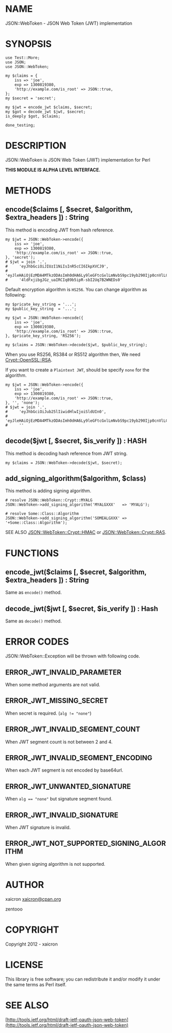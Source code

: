 # NAME

JSON::WebToken - JSON Web Token (JWT) implementation

# SYNOPSIS

    use Test::More;
    use JSON;
    use JSON::WebToken;

    my $claims = {
        iss => 'joe',
        exp => 1300819380,
        'http://example.com/is_root' => JSON::true,
    };
    my $secret = 'secret';

    my $jwt = encode_jwt $claims, $secret;
    my $got = decode_jwt $jwt, $secret;
    is_deeply $got, $claims;

    done_testing;

# DESCRIPTION

JSON::WebToken is JSON Web Token (JWT) implementation for Perl

__THIS MODULE IS ALPHA LEVEL INTERFACE.__

# METHODS

## encode($claims \[, $secret, $algorithm, $extra\_headers \]) : String

This method is encoding JWT from hash reference.

    my $jwt = JSON::WebToken->encode({
        iss => 'joe',
        exp => 1300819380,
        'http://example.com/is_root' => JSON::true,
    }, 'secret');
    # $jwt = join '.',
    #     'eyJhbGciOiJIUzI1NiIsInR5cCI6IkpXVCJ9',
    #     'eyJleHAiOjEzMDA4MTkzODAsImh0dHA6Ly9leGFtcGxlLmNvbS9pc19yb290Ijp0cnVlLCJpc3MiOiJqb2UifQ'
    #     '4ldFxjibgJGz_uaIRCIq89b5ipR-sbI2Uq7B2WNEDs0'

Default encryption algorithm is `HS256`. You can change algorithm as following:

    my $pricate_key_string = '...';
    my $public_key_string  = '...';

    my $jwt = JSON::WebToken->encode({
        iss => 'joe',
        exp => 1300819380,
        'http://example.com/is_root' => JSON::true,
    }, $pricate_key_string, 'RS256');

    my $claims = JSON::WebToken->decode($jwt, $public_key_string);

When you use RS256, RS384 or RS512 algorithm then, We need [Crypt::OpenSSL::RSA](https://metacpan.org/pod/Crypt::OpenSSL::RSA).

If you want to create a `Plaintext JWT`, should be specify `none` for the algorithm.

    my $jwt = JSON::WebToken->encode({
        iss => 'joe',
        exp => 1300819380,
        'http://example.com/is_root' => JSON::true,
    }, '', 'none');
    # $jwt = join '.',
    #     'eyJhbGciOiJub25lIiwidHlwIjoiSldUIn0',
    #     'eyJleHAiOjEzMDA4MTkzODAsImh0dHA6Ly9leGFtcGxlLmNvbS9pc19yb290Ijp0cnVlLCJpc3MiOiJqb2UifQ',
    #     ''

## decode($jwt \[, $secret, $is\_verify \]) : HASH

This method is decoding hash reference from JWT string.

    my $claims = JSON::WebToken->decode($jwt, $secret);

## add\_signing\_algorithm($algorithm, $class)

This method is adding signing algorithm.

    # resolve JSON::WebToken::Crypt::MYALG
    JSON::WebToken->add_signing_algorithm('MYALGXXX'   => 'MYALG');

    # resolve Some::Class::Algorithm
    JSON::WebToken->add_signing_algorithm('SOMEALGXXX' => '+Some::Class::Algorithm');

SEE ALSO [JSON::WebToken::Crypt::HMAC](https://metacpan.org/pod/JSON::WebToken::Crypt::HMAC) or [JSON::WebToken::Crypt::RAS](https://metacpan.org/pod/JSON::WebToken::Crypt::RAS).

# FUNCTIONS

## encode\_jwt($claims \[, $secret, $algorithm, $extra\_headers \]) : String

Same as `encode()` method.

## decode\_jwt($jwt \[, $secret, $is\_verify \]) : Hash

Same as `decode()` method.

# ERROR CODES

JSON::WebToken::Exception will be thrown with following code.

## ERROR\_JWT\_INVALID\_PARAMETER

When some method arguments are not valid.

## ERROR\_JWT\_MISSING\_SECRET

When secret is required. (`alg != "none"`)

## ERROR\_JWT\_INVALID\_SEGMENT\_COUNT

When JWT segment count is not between 2 and 4.

## ERROR\_JWT\_INVALID\_SEGMENT\_ENCODING

When each JWT segment is not encoded by base64url.

## ERROR\_JWT\_UNWANTED\_SIGNATURE

When `alg == "none"` but signature segment found.

## ERROR\_JWT\_INVALID\_SIGNATURE

When JWT signature is invalid.

## ERROR\_JWT\_NOT\_SUPPORTED\_SIGNING\_ALGORITHM

When given signing algorithm is not supported.

# AUTHOR

xaicron <xaicron@cpan.org>

zentooo

# COPYRIGHT

Copyright 2012 - xaicron

# LICENSE

This library is free software; you can redistribute it and/or modify
it under the same terms as Perl itself.

# SEE ALSO

[http://tools.ietf.org/html/draft-ietf-oauth-json-web-token](http://tools.ietf.org/html/draft-ietf-oauth-json-web-token)
